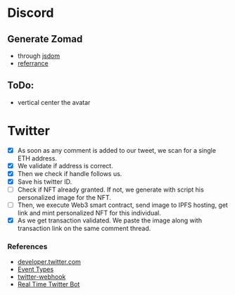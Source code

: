 # Discord

## Generate Zomad

- through [jsdom](https://www.npmjs.com/package/jsdom)
- [referrance](https://github.com/pwichmann/SVG_on_nodeJS)

## ToDo:

- vertical center the avatar

# Twitter

- [x] As soon as any comment is added to our tweet, we scan for a single ETH address.
- [x] We validate if address is correct.
- [x] Then we check if handle follows us.
- [x] Save his twitter ID.
- [ ] Check if NFT already granted. If not, we generate with script his personalized image for the NFT.
- [ ] Then, we execute Web3 smart contract, send image to IPFS hosting, get link and mint personalized NFT for this individual.
- [x] As we get transaction validated. We paste the image along with transaction link on the same comment thread.

### References

- [developer.twitter.com](https://developer.twitter.com/en/docs/tutorials/how-to-build-a-complete-twitter-autoresponder-autohook)
- [Event Types](https://stackoverflow.com/questions/61451068/twitter-account-activity-api-webhook-how-to-determine-which-type-of-event-occu)
- [twitter-webhook](https://hevodata.com/learn/twitter-webhook/#s4)
- [Real Time Twitter Bot](https://towardsdatascience.com/building-a-real-time-twitter-bot-that-replies-with-media-e353fff1c395)
